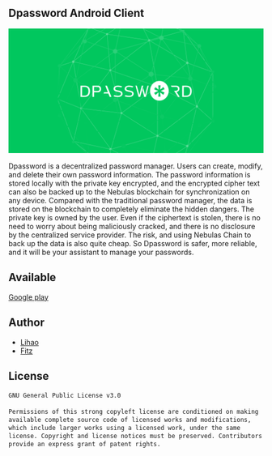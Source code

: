 ## Dpassword Android Client

![Image of Dpassword](image.png)

Dpassword is a decentralized password manager. Users can create, modify, and delete their own password information. The password information is stored locally with the private key encrypted, and the encrypted cipher text can also be backed up to the Nebulas blockchain for synchronization on any device.
Compared with the traditional password manager, the data is stored on the blockchain to completely eliminate the hidden dangers. The private key is owned by the user. Even if the ciphertext is stolen, there is no need to worry about being maliciously cracked, and there is no disclosure by the centralized service provider. The risk, and using Nebulas Chain to back up the data is also quite cheap.
So Dpassword is safer, more reliable, and it will be your assistant to manage your passwords.



## Available
[Google play](https://play.google.com/store/apps/details?&id=com.dpass.android)


## Author
- [Lihao](https://github.com/sbwdlihao)
- [Fitz](https://github.com/FitzLu)


## License
~~~
GNU General Public License v3.0

Permissions of this strong copyleft license are conditioned on making available complete source code of licensed works and modifications, which include larger works using a licensed work, under the same license. Copyright and license notices must be preserved. Contributors provide an express grant of patent rights.
~~~